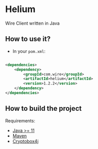 # Helium

Wire Client written in Java

## How to use it?

- In your `pom.xml`:

```xml

<dependencies>
    <dependency>
        <groupId>com.wire</groupId>
        <artifactId>helium</artifactId>
        <version>1.2.2</version>
    </dependency>
</dependencies>
```

## How to build the project

Requirements:

- [Java >= 11](http://www.oracle.com)
- [Maven](https://maven.apache.org)
- [Cryptobox4j](https://github.com/wireapp/cryptobox4j)
